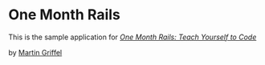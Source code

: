 # One Month Rails

This is the sample application for
[*One Month Rails: Teach Yourself to Code*](http://onemonthrails.com)

by [Martin Griffel](http://martingriffel.com)